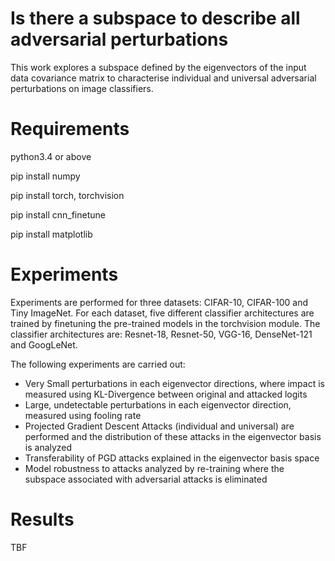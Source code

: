 # Is there a subspace to describe all adversarial perturbations

This work explores a subspace defined by the eigenvectors of the input data covariance matrix to characterise individual and universal adversarial
perturbations on image classifiers.

# Requirements

python3.4 or above

pip install numpy

pip install torch, torchvision

pip install cnn_finetune

pip install matplotlib


# Experiments

Experiments are performed for three datasets: CIFAR-10, CIFAR-100 and Tiny ImageNet. For each dataset, five different classifier architectures are trained by finetuning the
pre-trained models in the torchvision module. The classifier architectures are: Resnet-18, Resnet-50, VGG-16, DenseNet-121 and GoogLeNet.

The following experiments are carried out:

- Very Small perturbations in each eigenvector directions, where impact is measured using KL-Divergence between original and attacked logits
- Large, undetectable perturbations in each eigenvector direction, measured using fooling rate
- Projected Gradient Descent Attacks (individual and universal) are performed and the distribution of these attacks in the eigenvector basis is analyzed
- Transferability of PGD attacks explained in the eigenvector basis space
- Model robustness to attacks analyzed by re-training where the subspace associated with adversarial attacks is eliminated

# Results

TBF
